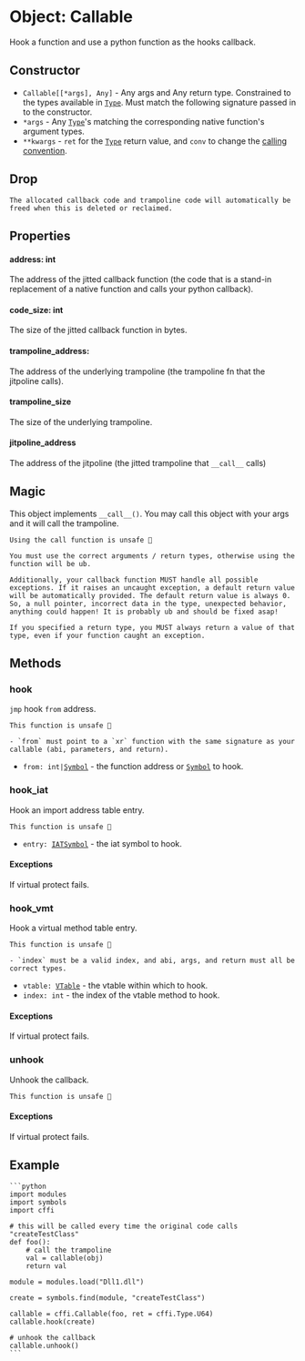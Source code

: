 # Object: Callable

Hook a function and use a python function as the hooks callback.

## Constructor

- `Callable[[*args], Any]` - Any args and Any return type. Constrained to the types available in [`Type`](./type.md). Must match the following signature passed in to the constructor.
- `*args` - Any [`Type`](./type.md)'s matching the corresponding native function's argument types.
- `**kwargs` - `ret` for the [`Type`](./type.md) return value, and `conv` to change the [calling convention](./conv.md).

## Drop
```admonish danger title=""
The allocated callback code and trampoline code will automatically be freed when this is deleted or reclaimed.
```

## Properties

#### address: int
The address of the jitted callback function (the code that is a stand-in replacement of a native function and calls your python callback).

#### code_size: int
The size of the jitted callback function in bytes.

#### trampoline_address:
The address of the underlying trampoline (the trampoline fn that the jitpoline calls).

#### trampoline_size
The size of the underlying trampoline.

#### jitpoline_address
The address of the jitpoline (the jitted trampoline that `__call__` calls)

## Magic
This object implements `__call__()`. You may call this object with your args and it will call the trampoline.

```admonish danger title=""
Using the call function is unsafe 🐉

You must use the correct arguments / return types, otherwise using the function will be ub.

Additionally, your callback function MUST handle all possible exceptions. If it raises an uncaught exception, a default return value will be automatically provided. The default return value is always 0. So, a null pointer, incorrect data in the type, unexpected behavior, anything could happen! It is probably ub and should be fixed asap!

If you specified a return type, you MUST always return a value of that type, even if your function caught an exception.
```

## Methods

### hook
`jmp` hook `from` address.

```admonish danger title=""
This function is unsafe 🐉

- `from` must point to a `xr` function with the same signature as your callable (abi, parameters, and return).
```

- <code>from: int|[Symbol](../symbols/objects-symbol.md)</code> - the function address or [`Symbol`](../symbols/objects-symbol.md) to hook.

### hook_iat
Hook an import address table entry.

```admonish danger title=""
This function is unsafe 🐉
```

- <code>entry: [IATSymbol](../iat/objects-iatsymbol.md)</code> - the iat symbol to hook.

#### Exceptions
If virtual protect fails.

### hook_vmt
Hook a virtual method table entry.

```admonish danger title=""
This function is unsafe 🐉

- `index` must be a valid index, and abi, args, and return must all be correct types.
```

- <code>vtable: [VTable](../vmt/objects-vtable.md)</code> - the vtable within which to hook.
- `index: int` - the index of the vtable method to hook.

#### Exceptions
If virtual protect fails.

### unhook
Unhook the callback.

```admonish danger title=""
This function is unsafe 🐉
```

#### Exceptions
If virtual protect fails.

## Example

~~~admonish example title=""
```python
import modules
import symbols
import cffi

# this will be called every time the original code calls "createTestClass"
def foo():
    # call the trampoline
    val = callable(obj)
    return val

module = modules.load("Dll1.dll")

create = symbols.find(module, "createTestClass")

callable = cffi.Callable(foo, ret = cffi.Type.U64)
callable.hook(create)

# unhook the callback
callable.unhook()
```
~~~
